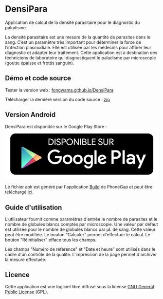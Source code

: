 # DensiPara

Application de calcul de la densité parasitaire pour le diagnostic du paludisme. 

La densité parasitaire est une mesure de la quantité de parasites dans le sang. C’est un paramètre très important pour déterminer la force de l’infection plasmodiale. Elle est utilisée par les médecins pour affiner leur diagnostic et adapter leur traitement. Cette application est à destination des techniciens de laboratoire qui diagnostiquent le paludisme par microscopie (goutte épaisse et frottis sanguin).

## Démo et code source

Tester la version web : [fongwama.github.io/DensiPara](http://fongwama.github.io/DensiPara/)

Télécharger la dernière version du code source : [zip](https://github.com/fongwama/DensiPara/archive/master.zip)

## Version Android

DensiPara est disponible sur le Google Play Store : [ ![Google Play Badge](local/google-play-badge.png) ](https://play.google.com/store/apps/details?id=com.fcrm.densipara)

Le fichier apk est généré par l'application [Build](https://build.phonegap.com/) de PhoneGap et peut être téléchargé [ici](https://build.phonegap.com/apps/1868589/share).


## Guide d'utilisation

L’utilisateur fournit comme paramètres d'entrée le nombre de parasites et le nombre de globules blancs comptés par microscopie. Une valeur par défaut est utilisée pour le nombre de globules blancs par µL de sang. Cette valeur peut être modifiée. Le bouton "Calculer" permet d'effectuer le calcul. Le bouton "Réinitialiser" efface tous les champs.

Les champs "Numéro de référence" et "Date et heure" sont utilisés dans le cadre d'un contrôle de la qualité. L'impression de la page permet d'archiver la mesure effectuée.

## Licence

Cette application est une logiciel libre diffusé sous la license [GNU General Public License](LICENSE) (GPL).


